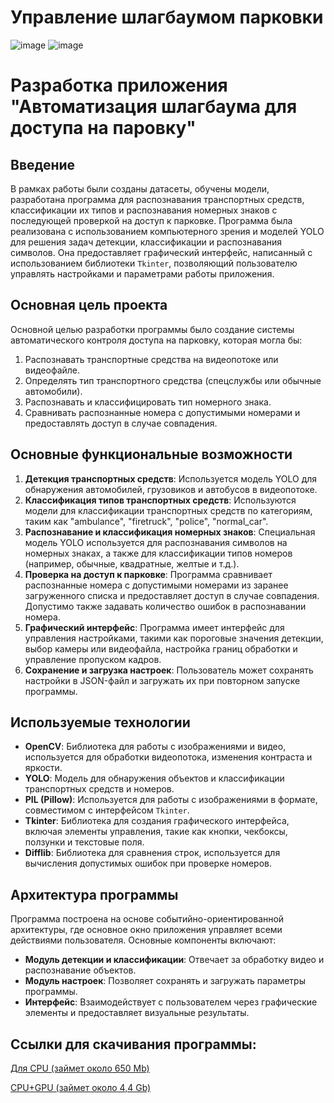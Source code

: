 # Управление шлагбаумом парковки

![image](https://github.com/i-saw/Parking-entrance-management/blob/main/GIF.gif)
![image](https://github.com/NeuronsUII/KCK-IT_2/blob/main/Ilya_Saverkin/22.png)

# Разработка приложения "Автоматизация шлагбаума для доступа на паровку"

## Введение

В рамках работы были созданы датасеты, обучены модели, разработана программа для распознавания транспортных средств, классификации их типов и распознавания номерных знаков с последующей проверкой на доступ к парковке. Программа была реализована с использованием компьютерного зрения и моделей YOLO для решения задач детекции, классификации и распознавания символов. Она предоставляет графический интерфейс, написанный с использованием библиотеки `Tkinter`, позволяющий пользователю управлять настройками и параметрами работы приложения.

## Основная цель проекта

Основной целью разработки программы было создание системы автоматического контроля доступа на парковку, которая могла бы:

1. Распознавать транспортные средства на видеопотоке или видеофайле.
2. Определять тип транспортного средства (спецслужбы или обычные автомобили).
3. Распознавать и классифицировать тип номерного знака.
4. Сравнивать распознанные номера с допустимыми номерами и предоставлять доступ в случае совпадения.

## Основные функциональные возможности

1. **Детекция транспортных средств**: Используется модель YOLO для обнаружения автомобилей, грузовиков и автобусов в видеопотоке.
2. **Классификация типов транспортных средств**: Используются модели для классификации транспортных средств по категориям, таким как "ambulance", "firetruck", "police", "normal_car".
3. **Распознавание и классификация номерных знаков**: Специальная модель YOLO используется для распознавания символов на номерных знаках, а также для классификации типов номеров (например, обычные, квадратные, желтые и т.д.).
4. **Проверка на доступ к парковке**: Программа сравнивает распознанные номера с допустимыми номерами из заранее загруженного списка и предоставляет доступ в случае совпадения. Допустимо также задавать количество ошибок в распознавании номера.
5. **Графический интерфейс**: Программа имеет интерфейс для управления настройками, такими как пороговые значения детекции, выбор камеры или видеофайла, настройка границ обработки и управление пропуском кадров.
6. **Сохранение и загрузка настроек**: Пользователь может сохранять настройки в JSON-файл и загружать их при повторном запуске программы.

## Используемые технологии

- **OpenCV**: Библиотека для работы с изображениями и видео, используется для обработки видеопотока, изменения контраста и яркости.
- **YOLO**: Модель для обнаружения объектов и классификации транспортных средств и номеров.
- **PIL (Pillow)**: Используется для работы с изображениями в формате, совместимом с интерфейсом `Tkinter`.
- **Tkinter**: Библиотека для создания графического интерфейса, включая элементы управления, такие как кнопки, чекбоксы, ползунки и текстовые поля.
- **Difflib**: Библиотека для сравнения строк, используется для вычисления допустимых ошибок при проверке номеров.

## Архитектура программы

Программа построена на основе событийно-ориентированной архитектуры, где основное окно приложения управляет всеми действиями пользователя. Основные компоненты включают:

- **Модуль детекции и классификации**: Отвечает за обработку видео и распознавание объектов.
- **Модуль настроек**: Позволяет сохранять и загружать параметры программы.
- **Интерфейс**: Взаимодействует с пользователем через графические элементы и предоставляет визуальные результаты.


## Ссылки для скачивания программы:
[Для CPU (займет около 650 Mb)](https://drive.google.com/drive/folders/1nTGw1Fqpv2WYll4p8UFNWZ9Djkig3S10?usp=drive_link) 

[CPU+GPU (займет около 4,4 Gb)](https://drive.google.com/drive/folders/1ZnXQ8oHEhfl4R9WDozDG6lXb9BpY9MTD?usp=drive_link)

